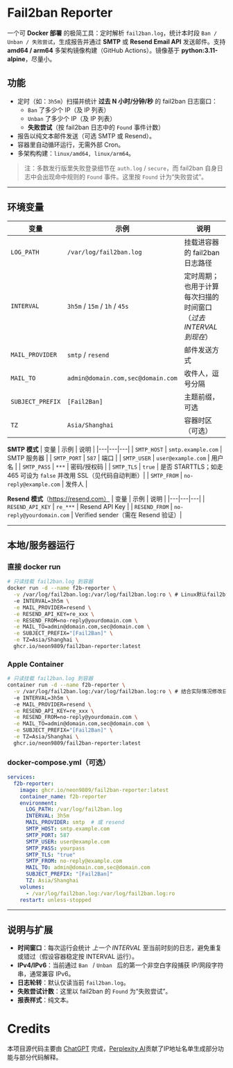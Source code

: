 # Fail2ban Reporter


一个可 **Docker 部署** 的极简工具：定时解析 `fail2ban.log`，统计本时段 `Ban / Unban / 失败尝试`，生成报告并通过 **SMTP** 或 **Resend Email API** 发送邮件。支持 **amd64 / arm64** 多架构镜像构建（GitHub Actions）。镜像基于 **python:3.11-alpine**，尽量小。



## 功能
- 定时（如：`3h5m`）扫描并统计 **过去 N 小时/分钟/秒** 的 fail2ban 日志窗口：
  - `Ban` 了多少个 IP（及 IP 列表）
  - `Unban` 了多少个 IP（及 IP 列表）
  - **失败尝试**（按 fail2ban 日志中的 `Found` 事件计数）
- 报告以纯文本邮件发送（可选 SMTP 或 Resend）。
- 容器里自动循环运行，无需外部 Cron。
- 多架构构建：`linux/amd64, linux/arm64`。

> 注：多数发行版里失败登录细节在 `auth.log` / `secure`，而 fail2ban 自身日志中会出现命中规则的 `Found` 事件。这里按 `Found` 计为“失败尝试”。

---

## 环境变量
| 变量 | 示例 | 说明 |
|---|---|---|
| `LOG_PATH` | `/var/log/fail2ban.log` | 挂载进容器的 fail2ban 日志路径 |
| `INTERVAL` | `3h5m` / `15m` / `1h` / `45s` | 定时周期；也用于计算每次扫描的时间窗口（*过去 INTERVAL 到现在*）|
| `MAIL_PROVIDER` | `smtp` / `resend` | 邮件发送方式 |
| `MAIL_TO` | `admin@domain.com,sec@domain.com` | 收件人，逗号分隔 |
| `SUBJECT_PREFIX` | `[Fail2Ban]` | 主题前缀，可选 |
| `TZ` | `Asia/Shanghai` | 容器时区（可选）|

**SMTP 模式**
| 变量 | 示例 | 说明 |
|---|---|---|
| `SMTP_HOST` | `smtp.example.com` | SMTP 服务器 |
| `SMTP_PORT` | `587` | 端口 |
| `SMTP_USER` | `user@example.com` | 用户名 |
| `SMTP_PASS` | `***` | 密码/授权码 |
| `SMTP_TLS` | `true` | 是否 STARTTLS；如走 465 可设为 `false` 并改用 SSL（见代码自动判断）|
| `SMTP_FROM` | `no-reply@example.com` | 发件人 |

**Resend 模式**（https://resend.com）
| 变量 | 示例 | 说明 |
|---|---|---|
| `RESEND_API_KEY` | `re_***` | Resend API Key |
| `RESEND_FROM` | `no-reply@yourdomain.com` | Verified sender（需在 Resend 验证）|

---


## 本地/服务器运行

### 直接 docker run
```bash
# 只读挂载 fail2ban.log 到容器
docker run -d --name f2b-reporter \
  -v /var/log/fail2ban.log:/var/log/fail2ban.log:ro \ # Linux默认fail2ban日志位置
  -e INTERVAL=3h5m \
  -e MAIL_PROVIDER=resend \
  -e RESEND_API_KEY=re_xxx \
  -e RESEND_FROM=no-reply@yourdomain.com \
  -e MAIL_TO=admin@domain.com,sec@domain.com \
  -e SUBJECT_PREFIX="[Fail2Ban]" \
  -e TZ=Asia/Shanghai \
  ghcr.io/neon9809/fail2ban-reporter:latest
```

### Apple Container
```bash
# 只读挂载 fail2ban.log 到容器
container run -d --name f2b-reporter \
  -v /var/log/fail2ban.log:/var/log/fail2ban.log:ro \ # 结合实际情况修改日志位置
  -e INTERVAL=3h5m \ 
  -e MAIL_PROVIDER=resend \
  -e RESEND_API_KEY=re_xxx \
  -e RESEND_FROM=no-reply@yourdomain.com \
  -e MAIL_TO=admin@domain.com,sec@domain.com \
  -e SUBJECT_PREFIX="[Fail2Ban]" \
  -e TZ=Asia/Shanghai \
  ghcr.io/neon9809/fail2ban-reporter:latest
```

### docker-compose.yml（可选）
```yaml
services:
  f2b-reporter:
    image: ghcr.io/neon9809/fail2ban-reporter:latest
    container_name: f2b-reporter
    environment:
      LOG_PATH: /var/log/fail2ban.log
      INTERVAL: 3h5m
      MAIL_PROVIDER: smtp  # 或 resend
      SMTP_HOST: smtp.example.com
      SMTP_PORT: 587
      SMTP_USER: user@example.com
      SMTP_PASS: yourpass
      SMTP_TLS: "true"
      SMTP_FROM: no-reply@example.com
      MAIL_TO: admin@domain.com,sec@domain.com
      SUBJECT_PREFIX: "[Fail2Ban]"
      TZ: Asia/Shanghai
    volumes:
      - /var/log/fail2ban.log:/var/log/fail2ban.log:ro
    restart: unless-stopped
```

---

## 说明与扩展
- **时间窗口**：每次运行会统计 *上一个 INTERVAL* 至当前时刻的日志，避免重复或错过（假设容器稳定按 INTERVAL 运行）。
- **IPv4/IPv6**：当前通过 `Ban ` / `Unban ` 后的第一个非空白字段捕获 IP/网段字符串，通常兼容 IPv6。
- **日志轮转**：默认仅读当前 `fail2ban.log`。
- **失败尝试计数**：这里以 fail2ban 的 `Found` 为“失败尝试”。
- **报表样式**：纯文本。


# Credits

本项目源代码主要由 [ChatGPT](https://chatgpt.com) 完成，[Perplexity AI](https://perplexity.ai)贡献了IP地址名单生成部分功能与部分代码解释。


